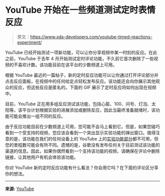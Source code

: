 # YouTube 开始在一些频道测试定时表情反应

> 原文：<https://www.xda-developers.com/youtube-timed-reactions-experiment/>

YouTube 已经开始测试一项新功能，可以让你分享视频中某一时刻的反应。在此之前，YouTube 于去年 4 月开始测试定时评论功能，不久前它首次删除了一些视频的不喜欢计数。该功能目前在该平台的少数频道上可用。

根据 YouTube 最近的一篇帖子，新的定时反应功能可以让你通过打开评论部分并点击反应面板，在视频中的任何给定点轻松发布反应。该功能还会向你展示其他观众的反应，但这些反应是匿名的。下面的 GIF 展示了定时反应将如何出现在视频中。

目前，YouTube 正在用多组反应测试该功能，包括心脏、100、问号、灯泡、太阳等。该平台计划根据实验的进展添加或删除反应，因此当最终准备就绪时，该功能可能会推出一组不同的反应。

由于反应功能目前在少数频道上可用，您可能不会马上看到它。但是，如果您碰巧看到一个受支持的视频，您应该会看到一个突出显示实验功能的弹出窗口。值得注意的是，该功能在我们的任何设备上的 YouTube 上的[实验功能部分](https://www.youtube.com/new)都不可用，但您的里程数可能会有所不同。遗憾的是，谷歌没有发布任何关于目前测试该功能的渠道的信息。因此，如果你偶然看到一个支持该功能的视频，请确保在评论中删除链接，让其他用户有机会体验该功能。

你对 YouTube 新的定时反应功能有什么看法？你会用它吗？在下面的评论区分享你的想法。

* * *

**来源:** [YouTube](https://support.google.com/youtube/thread/157635086/timed-reactions-experiment-a-new-way-to-engage-with-videos?hl=en)
